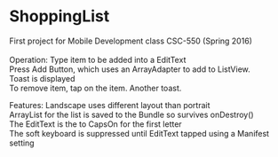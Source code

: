 # ShoppingList


First project for Mobile Development class CSC-550 (Spring 2016)<br />
<br />
Operation: Type item to be added into a EditText<br />
           Press Add Button, which uses an ArrayAdapter to add to ListView. <br />
           Toast is displayed<br />
           To remove item, tap on the item. Another toast.<br />

Features:  Landscape uses different layout than portrait<br />
           ArrayList<String> for the list is saved to the Bundle so survives onDestroy()<br />
           The EditText is the to CapsOn for the first letter<br />
           The soft keyboard is suppressed until EditText tapped using a Manifest setting<br />
